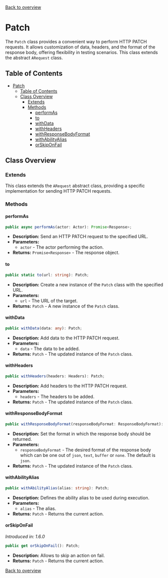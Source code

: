 [Back to overview](../../screenplay_elements.md)

# Patch

The `Patch` class provides a convenient way to perform HTTP PATCH requests. It allows customization of data, headers, and the format of the response body, offering flexibility in testing scenarios. This class extends the abstract `ARequest` class.

## Table of Contents

- [Patch](#patch)
  - [Table of Contents](#table-of-contents)
  - [Class Overview](#class-overview)
    - [Extends](#extends)
    - [Methods](#methods)
      - [performAs](#performas)
      - [to](#to)
      - [withData](#withdata)
      - [withHeaders](#withheaders)
      - [withResponseBodyFormat](#withresponsebodyformat)
      - [withAbilityAlias](#withabilityalias)
      - [orSkipOnFail](#orskiponfail)

## Class Overview

### Extends

This class extends the `ARequest` abstract class, providing a specific implementation for sending HTTP PATCH requests.

### Methods

#### performAs

```typescript
public async performAs(actor: Actor): Promise<Response>;
```

- **Description:** Send an HTTP PATCH request to the specified URL.
- **Parameters:**
  - `actor` - The actor performing the action.
- **Returns:** `Promise<Response>` - The response object.

#### to

```typescript
public static to(url: string): Patch;
```

- **Description:** Create a new instance of the `Patch` class with the specified URL.
- **Parameters:**
  - `url` - The URL of the target.
- **Returns:** `Patch` - A new instance of the `Patch` class.

#### withData

```typescript
public withData(data: any): Patch;
```

- **Description:** Add data to the HTTP PATCH request.
- **Parameters:**
  - `data` - The data to be added.
- **Returns:** `Patch` - The updated instance of the `Patch` class.

#### withHeaders

```typescript
public withHeaders(headers: Headers): Patch;
```

- **Description:** Add headers to the HTTP PATCH request.
- **Parameters:**
  - `headers` - The headers to be added.
- **Returns:** `Patch` - The updated instance of the `Patch` class.

#### withResponseBodyFormat

```typescript
public withResponseBodyFormat(responseBodyFormat: ResponseBodyFormat): Patch;
```

- **Description:** Set the format in which the response body should be returned.
- **Parameters:**
  - `responseBodyFormat` - The desired format of the response body which can be one out of `json`, `text`, `buffer` or `none`. The default is `json`.
- **Returns:** `Patch` - The updated instance of the `Patch` class.

#### withAbilityAlias

```typescript
public withAbilityAlias(alias: string): Patch;
```

- **Description:** Defines the ability alias to be used during execution.
- **Parameters:**
  - `alias` - The alias.
- **Returns:** `Patch` - Returns the current action.

#### orSkipOnFail

*Introduced in: 1.6.0*

```typescript
public get orSkipOnFail(): Patch;
```

- **Description:** Allows to skip an action on fail.
- **Returns:** `Patch` - Returns the current action.

[Back to overview](../../screenplay_elements.md)